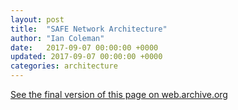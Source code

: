 ```yaml
---
layout: post
title:  "SAFE Network Architecture"
author: "Ian Coleman"
date:   2017-09-07 00:00:00 +0000
updated: 2017-09-07 00:00:00 +0000
categories: architecture
---
```


<a href="https://web.archive.org/web/20191216224802/https://safe-network-explained.github.io/architecture">See the final version of this page on web.archive.org</a>
